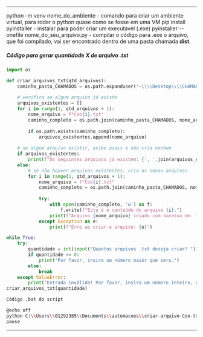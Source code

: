 ___
python -m venv nome_do_ambiente - comando para criar um ambiente virtual, para rodar o python quase como se fosse em uma VM
pip install pyinstaller - instalar para poder criar um executavel (.exe)
pyinstaller --onefile nome_do_seu_arquivo.py - compilar o código para .exe
o arquivo, que foi compilado, vai ser encontrado dentro de uma pasta chamada **dist**.

##### Código para gerar quantidade X de arquivo .txt
```python
import os

def criar_arquivos_txt(qtd_arquivos):
    caminho_pasta_CHAMADOS = os.path.expanduser("~\\\\Desktop\\\\CHAMADOS")
    
    # verifica se algum arquivo já existe
    arquivos_existentes = []
    for i in range(1, qtd_arquivos + 1):
        nome_arquivo = f"Coo{i}.txt"
        caminho_completo = os.path.join(caminho_pasta_CHAMADOS, nome_arquivo)
        
        if os.path.exists(caminho_completo):
            arquivos_existentes.append(nome_arquivo)
    
    # se algum arquivo existir, exibe quais e não cria nenhum
    if arquivos_existentes:
        print(f"Os seguintes arquivos já existem: {', '.join(arquivos_existentes)}. Nenhum arquivo será criado.")
    else:
        # se não houver arquivos existentes, cria os novos arquivos
        for i in range(1, qtd_arquivos + 1):
            nome_arquivo = f"Coo{i}.txt"
            caminho_completo = os.path.join(caminho_pasta_CHAMADOS, nome_arquivo)
            
            try:
                with open(caminho_completo, 'w') as f:
                    f.write(f"Este é o conteúdo do arquivo {i}.")
                print(f"Arquivo {nome_arquivo} criado com sucesso em: {caminho_pasta_CHAMADOS}.")
            except Exception as e:
                print(f"Erro ao criar o arquivo: {e}")

while True:
    try:
        quantidade = int(input("Quantos arquivos .txt deseja criar? "))
        if quantidade <= 0:
            print("Por favor, insira um número maior que zero.")
        else:
            break
    except ValueError:
        print("Entrada inválida! Por favor, insira um número inteiro, número de arquivos a criar.")
criar_arquivos_txt(quantidade)
```

```bash
Código .bat do script

@echo off
python C:\\Users\\01292385\\Documents\\automacoes\\criar-arquivo-Coo-txt.py
pause

```

___